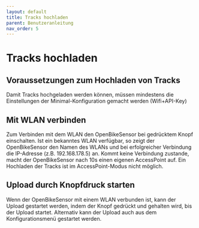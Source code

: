 ```yaml
---
layout: default
title: Tracks hochladen
parent: Benutzeranleitung
nav_order: 5
---
```


# Tracks hochladen

## Voraussetzungen zum Hochladen von Tracks
Damit Tracks hochgeladen werden können, müssen mindestens die Einstellungen der Minimal-Konfiguration gemacht werden (Wifi+API-Key)

## Mit WLAN verbinden
Zum Verbinden mit dem WLAN den OpenBikeSensor bei gedrücktem Knopf einschalten. Ist ein bekanntes WLAN verfügbar, so zeigt der OpenBikeSensor den Namen des WLANs und bei erfolgreicher Verbindung die IP-Adresse (z.B. 192.168.178.5) an.
Kommt keine Verbindung zustande, macht der OpenBikeSensor nach 10s einen eigenen AccessPoint auf. Ein Hochladen der Tracks ist im AccessPoint-Modus nicht möglich.

## Upload durch Knopfdruck starten
Wenn der OpenBikeSensor mit einem WLAN verbunden ist, kann der Upload gestartet werden, indem der Knopf gedrückt und gehalten wird, bis der Upload startet.
Alternativ kann der Upload auch aus dem Konfigurationsmenü gestartet werden.